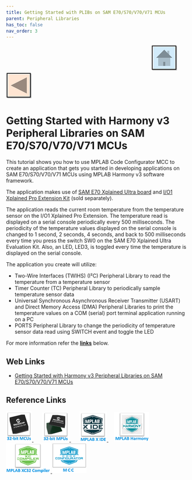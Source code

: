```yaml
---
title: Getting Started with PLIBs on SAM E70/S70/V70/V71 MCUs
parent: Peripheral Libraries
has_toc: false
nav_order: 3
---
```


&nbsp;&nbsp;&nbsp;&nbsp;&nbsp;&nbsp;&nbsp;&nbsp;&nbsp;&nbsp;&nbsp;&nbsp;&nbsp;&nbsp;&nbsp;&nbsp;&nbsp;&nbsp;&nbsp;&nbsp;&nbsp;&nbsp;&nbsp;&nbsp;&nbsp;&nbsp;&nbsp;&nbsp; &nbsp;&nbsp;&nbsp;&nbsp;&nbsp;&nbsp;&nbsp;&nbsp;&nbsp;&nbsp;&nbsp;&nbsp;&nbsp;&nbsp;&nbsp;&nbsp;&nbsp;&nbsp;&nbsp;&nbsp;&nbsp;&nbsp;&nbsp;&nbsp;&nbsp;&nbsp;&nbsp;&nbsp;&nbsp;&nbsp;&nbsp;&nbsp;&nbsp;&nbsp;&nbsp;&nbsp;&nbsp;&nbsp;&nbsp;&nbsp;&nbsp;&nbsp;&nbsp;&nbsp;&nbsp;&nbsp;&nbsp;&nbsp;&nbsp;&nbsp;&nbsp;&nbsp;&nbsp;&nbsp;&nbsp;&nbsp;&nbsp;&nbsp;&nbsp;&nbsp;&nbsp;&nbsp;&nbsp;&nbsp;&nbsp;&nbsp;&nbsp;&nbsp;&nbsp;&nbsp;&nbsp;&nbsp;[<img src="../../r_images/quick_home.png" title="Home">](../../../readme.md) [<img src="../../r_images/quick_back.png"  title="Back">](../readme.md)
# Getting Started with Harmony v3 Peripheral Libraries on SAM E70/S70/V70/V71 MCUs

This tutorial shows you how to use MPLAB Code Configurator MCC to create an application that gets you started in developing applications on SAM E70/S70/V70/V71 MCUs using MPLAB Harmony v3 software framework.

The application makes use of <a href="https://www.microchip.com/en-us/development-tool/DM320113" target="_blank">SAM E70 Xplained Ultra board</a> and <a href="https://www.microchip.com/en-us/development-tool/ATIO1-XPRO" target="_blank">I/O1 Xplained Pro Extension Kit</a> (sold separately).

The application reads the current room temperature from the temperature sensor on the I/O1 Xplained Pro Extension. The temperature read is displayed on a serial console periodically every 500 milliseconds. The periodicity of the temperature values displayed on the serial console is changed to 1 second, 2 seconds, 4 seconds, and back to 500 milliseconds every time you press the switch SW0 on the SAM E70 Xplained Ultra Evaluation Kit. Also, an LED, LED3, is toggled every time the temperature is displayed on the serial console.

The application you create will utilize:

- Two-Wire Interfaces (TWIHS) (I²C) Peripheral Library to read the temperature from a temperature sensor
- Timer Counter (TC) Peripheral Library to periodically sample temperature sensor data
- Universal Synchronous Asynchronous Receiver Transmitter (USART) and Direct Memory Access (DMA) Peripheral Libraries to print the temperature values on a COM (serial) port terminal application running on a PC
- PORTS Peripheral Library to change the periodicity of temperature sensor data read using SWITCH event and toggle the LED

For more information refer the **[links](#Web-Links)** below.

## <a id="Web-Links"> </a>
## Web Links

- <a href="https://developerhelp.microchip.com/xwiki/bin/view/software-tools/harmony/same70-getting-started-training-module/" target="_blank">Getting Started with Harmony v3 Peripheral Libraries on SAM E70/S70/V70/V71 MCUs</a>



## Reference Links
[<a href="https://www.microchip.com/en-us/products/microcontrollers-and-microprocessors/32-bit-mcus" target="_blank"> <img src="../../r_images/32_bit_mcus.png"> </a>]()  &nbsp; &nbsp; &nbsp; [<a href="https://www.microchip.com/en-us/products/microcontrollers-and-microprocessors/32-bit-mpus" target="_blank"> <img src="../../r_images/32_bit_mpus.png"> </a>]()  &nbsp; &nbsp; &nbsp; [<a href="https://www.microchip.com/en-us/tools-resources/develop/mplab-x-ide" target="_blank"> <img src="../../r_images/mplab_x_ide.png"> </a>]()  &nbsp; &nbsp; [<a href="https://www.microchip.com/en-us/tools-resources/configure/mplab-harmony" target="_blank"> <img src="../../r_images/mplab_harmony.png"> </a>]() [<a href="https://www.microchip.com/en-us/tools-resources/develop/mplab-xc-compilers" target="_blank"> <img src="../../r_images/mplab_compiler.png"> </a>]() [<a href="https://www.microchip.com/en-us/tools-resources/configure/mplab-code-configurator" target="_blank"> <img src="../../r_images/mcc_harmony.png"> </a>]()
